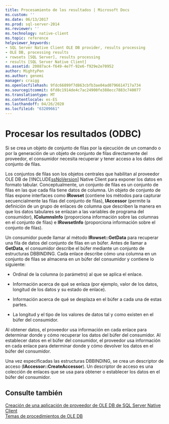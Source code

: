 ```yaml
---
title: Procesamiento de los resultados | Microsoft Docs
ms.custom: ''
ms.date: 06/13/2017
ms.prod: sql-server-2014
ms.reviewer: ''
ms.technology: native-client
ms.topic: reference
helpviewer_keywords:
- SQL Server Native Client OLE DB provider, results processing
- OLE DB, processing results
- rowsets [SQL Server], results processing
- results [SQL Server Native Client]
ms.assetid: 20887ac4-f649-4e7f-92e6-f929e2e70952
author: MightyPen
ms.author: genemi
manager: craigg
ms.openlocfilehash: 9fdc66899f7d863cbfb3ae04ad0796614717a734
ms.sourcegitcommit: 6fd8c1914de4c7ac24900fe388ecc7883c740077
ms.translationtype: MT
ms.contentlocale: es-ES
ms.lasthandoff: 04/26/2020
ms.locfileid: "63209661"
---
```

# <a name="processing-results"></a>Procesar los resultados (ODBC)
  Si se crea un objeto de conjunto de filas por la ejecución de un comando o por la generación de un objeto de conjunto de filas directamente del proveedor, el consumidor necesita recuperar y tener acceso a los datos del conjunto de filas.  
  
 Los conjuntos de filas son los objetos centrales que habilitan al proveedor OLE DB de [!INCLUDE[ssNoVersion](../../includes/ssnoversion-md.md)] Native Client para exponer los datos en formato tabular. Conceptualmente, un conjunto de filas es un conjunto de filas en las que cada fila tiene datos de columna. Un objeto de conjunto de filas expone interfaces como **IRowset** (contiene los métodos para capturar secuencialmente las filas del conjunto de filas), **IAccessor** (permite la definición de un grupo de enlaces de columna que describen la manera en que los datos tabulares se enlazan a las variables de programa del consumidor), **IColumnsInfo** (proporciona información sobre las columnas en el conjunto de filas) e **IRowsetInfo** (proporciona información sobre el conjunto de filas).  
  
 Un consumidor puede llamar al método **IRowset::GetData** para recuperar una fila de datos del conjunto de filas en un búfer. Antes de llamar a **GetData**, el consumidor describe el búfer mediante un conjunto de estructuras DBBINDING. Cada enlace describe cómo una columna en un conjunto de filas se almacena en un búfer del consumidor y contiene lo siguiente:  
  
-   Ordinal de la columna (o parámetro) al que se aplica el enlace.  
  
-   Información acerca de qué se enlaza (por ejemplo, valor de los datos, longitud de los datos y su estado de enlace).  
  
-   Información acerca de qué se desplaza en el búfer a cada una de estas partes.  
  
-   La longitud y el tipo de los valores de datos tal y como existen en el búfer del consumidor.  
  
 Al obtener datos, el proveedor usa información en cada enlace para determinar donde y cómo recuperar los datos del búfer del consumidor. Al establecer datos en el búfer del consumidor, el proveedor usa información en cada enlace para determinar donde y cómo devolver los datos en el búfer del consumidor.  
  
 Una vez especificadas las estructuras DBBINDING, se crea un descriptor de acceso (**IAccessor::CreateAccessor**). Un descriptor de acceso es una colección de enlaces que se usa para obtener o establecer los datos en el búfer del consumidor.  
  
## <a name="see-also"></a>Consulte también  
 [Creación de una aplicación de proveedor de OLE DB de SQL Server Native Client](creating-a-sql-server-native-client-ole-db-provider-application.md)   
 [Temas de procedimientos de OLE DB](../native-client-ole-db-how-to/ole-db-how-to-topics.md)  
  
  

